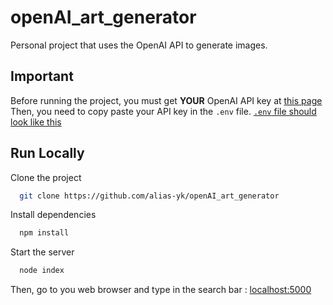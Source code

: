 # openAI_art_generator
Personal project that uses the OpenAI API to generate images.

## Important

Before running the project, you must get **YOUR** OpenAI API key at [this page](https://beta.openai.com/account/api-keys)
Then, you need to copy paste your API key in the `.env` file.
[`.env` file should look like this](https://user-images.githubusercontent.com/96443442/215264878-73de5cc3-f3d2-4b27-865d-a9ae12863ff8.png)

## Run Locally

Clone the project

```bash
  git clone https://github.com/alias-yk/openAI_art_generator
```

Install dependencies

```bash
  npm install
```

Start the server

```bash
  node index
```

Then, go to you web browser and type in the search bar : [localhost:5000](http://localhost:5000)
